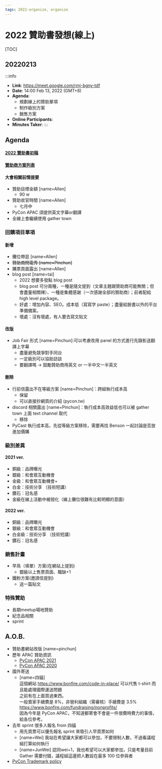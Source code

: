 ```yaml
---
tags: 2022-organize, organize
---
```

# 2022 贊助書發想(線上)

[TOC]

## 20220213
:::info
- **Link**: https://meet.google.com/rmj-bgny-tdf
- **Date**: 14:00 Feb 13, 2022 (GMT+8)
- **Agenda**: 
    - 規劃線上的贊助單項
    - 制作級別方案
    - 銷售方案
- **Online Participants**:
- **Minutes Taker**:
:::

## Agenda

#### [2022 贊助書初稿](https://docs.google.com/spreadsheets/d/1fAvOTc1y_yAolKm0pRFPjQjsrPdsUQWrwxviyBC7Bok/edit#gid=0)

#### [贊助商方案列表](https://docs.google.com/spreadsheets/d/1F4rrsmOG4kjVhBlr_JH2Nm-Z0RbUIazfEsShVr0SY2E/edit#gid=1690984237)

#### 大會相關前情提要
- 贊助目標金額 [name=Allen]
    - 90 w
- 贊助收官時間 [name=Allen]
    - 七月中
- PyCon APAC 須提供英文字幕or翻譯
- 全線上會繼續使用 gather town

### 回饋項目單項

#### 新增
- 攤位帶逛 [name=Allen]
- ~~贊助商閃電秀 [name=Pinchun]~~
- 購票頁面露出 [name=Allen]
- blog post [name=tai]
    - 2022 想要多發點 blog post
    - blog post 可分兩種，一種是隨文提到（文章主題跟贊助商可能無關；但會盡量相關辣）、一種是集體感謝（一次感謝全部的贊助商）；前者配給 high level package。
    - 好處：增加內容、SEO。成本低（寫寫字 paste）；盡量給臉書以外的平台準備備案。
    - 壞處：沒有壞處，有人要去寫文貼文

#### 改版
- Job Fair 形式 [name=Pinchun]:可以考慮改用 panel 的方式進行先錄影送翻譯上字幕
    - 盡量避免競爭對手同台
    - 一定級別可以協助訪談
    - 要翻譯嗎 -> 鼓勵贊助商用英文 or 一半中文一半英文

#### 刪除
- 行前信露出不在等級方案 [name=Pinchun]：跨組執行成本高
    - 保留
    - 可以直接抄網頁的介紹 (pycon.tw)
- discord 相關露出 [name=Pinchun]：執行成本高效益低也可以被 gather town 上面 text channel 取代
    - 移除
- PyCast 執行成本高，先從等級方案移除，需要再找 Benson 一起討論是否放進加價購

### 級別差異

#### 2021 ver.
- 銅級：品牌曝光
- 銀級：和會眾互動機會
- 金級：和會眾互動機會+
- 白金：技術分享 （技術短講）
- 鑽石：冠名感
- 金級在線上活動中被弱化（線上攤位很難有比較明顯的意圖）

#### 2022 ver.
- 銅級：品牌曝光
- 銀級：和會眾互動機會
- 白金級：技術分享 （技術短講）
- 鑽石：冠名感

### 銷售計畫
- 早鳥（填單）方案(在網站上提到)
    - 銀級以上售票頁面、職缺+1
- 鐵粉方案(邀請信提到)
    - 送一篇貼文

### 特殊贊助
- 長期meetup場地贊助
- 紀念品相關
- sprint


## A.O.B.
- 贊助書網站改版 [name=pinchun]
- 歷年 APAC 贊助資訊
    - [PyCon APAC 2021](https://th.pycon.org/pages/sponsor)
    - [PyCon APAC 2020](https://pycon.my/pycon-apac-2020-sponsors/)
- 國外寄送
    - [name=四貓]  
     這個網站 https://www.bonfire.com/code-in-place/ 可以代售 t-shirt 而且能處理國際運送問題  
     之前有在上面買過東西。  
     一般賣家手續費是 8%，非營利組織（需審核）手續費是 3.5% 
     https://www.bonfire.com/fundraising/nonprofits/  
     因為今年是 PyCon APAC，不知道郵寄會不會是一件很費時費力的事情，給各位參考。
- 去年 sprint 很多人報名 from 四貓
    - 用先買票可以優先報名 sprint 來吸引人早買票如何
    - [name=Wei] 我站在希望讓大家都可以參加，不要限制人數，不過看議程組打算如何執行
    - [name=JunWei] 認同wei+1，我也希望可以大家都參加，只是考量目前 Gather 需要付錢，議程組這邊把人數設在最多 100 位參與者
- [PyCon Trademark policy](https://www.python.org/psf/trademarks/pycon/)